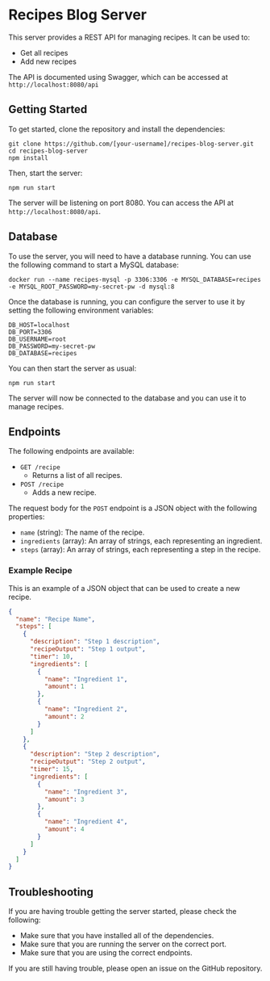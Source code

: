 # Recipes Blog Server

This server provides a REST API for managing recipes. It can be used to:

* Get all recipes
* Add new recipes

The API is documented using Swagger, which can be accessed at `http://localhost:8080/api`

## Getting Started

To get started, clone the repository and install the dependencies:

```
git clone https://github.com/[your-username]/recipes-blog-server.git
cd recipes-blog-server
npm install
```

Then, start the server:

```
npm run start
```

The server will be listening on port 8080. You can access the API at `http://localhost:8080/api`.

## Database

To use the server, you will need to have a database running. You can use the following command to start a MySQL database:

```
docker run --name recipes-mysql -p 3306:3306 -e MYSQL_DATABASE=recipes -e MYSQL_ROOT_PASSWORD=my-secret-pw -d mysql:8
```

Once the database is running, you can configure the server to use it by setting the following environment variables:

```
DB_HOST=localhost
DB_PORT=3306
DB_USERNAME=root
DB_PASSWORD=my-secret-pw
DB_DATABASE=recipes
```

You can then start the server as usual:

```
npm run start
```

The server will now be connected to the database and you can use it to manage recipes.

## Endpoints

The following endpoints are available:

* `GET /recipe`
  * Returns a list of all recipes.
* `POST /recipe`
  * Adds a new recipe.

The request body for the `POST` endpoint is a JSON object with the following properties:

* `name` (string): The name of the recipe.
* `ingredients` (array): An array of strings, each representing an ingredient.
* `steps` (array): An array of strings, each representing a step in the recipe.

### Example Recipe

This is an example of a JSON object that can be used to create a new recipe.

```json
{
  "name": "Recipe Name",
  "steps": [
    {
      "description": "Step 1 description",
      "recipeOutput": "Step 1 output",
      "timer": 10,
      "ingredients": [
        {
          "name": "Ingredient 1",
          "amount": 1
        },
        {
          "name": "Ingredient 2",
          "amount": 2
        }
      ]
    },
    {
      "description": "Step 2 description",
      "recipeOutput": "Step 2 output",
      "timer": 15,
      "ingredients": [
        {
          "name": "Ingredient 3",
          "amount": 3
        },
        {
          "name": "Ingredient 4",
          "amount": 4
        }
      ]
    }
  ]
}
```

## Troubleshooting

If you are having trouble getting the server started, please check the following:

* Make sure that you have installed all of the dependencies.
* Make sure that you are running the server on the correct port.
* Make sure that you are using the correct endpoints.

If you are still having trouble, please open an issue on the GitHub repository.









